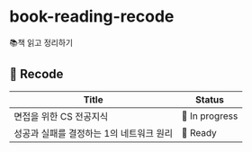 # book-reading-recode
📚책 읽고 정리하기

## 📝 Recode

| Title | Status |
|-------|--------|
| 면접을 위한 CS 전공지식 | 📖 In progress |
| 성공과 실패를 결정하는 1의 네트워크 원리 | 🔖 Ready |
